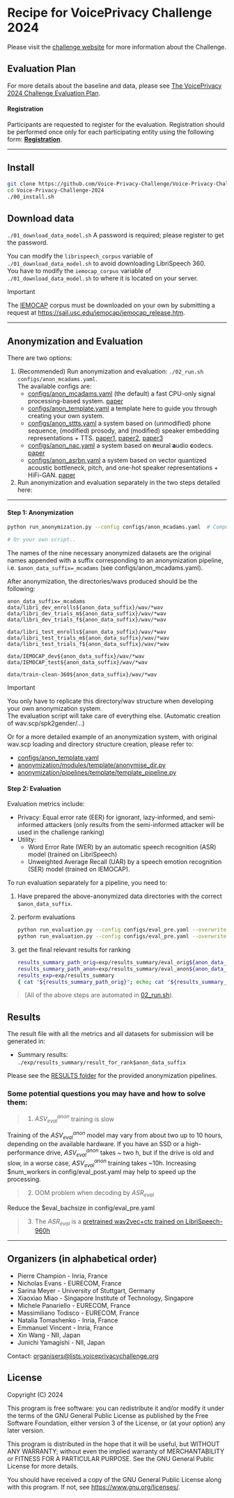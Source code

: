 # Recipe for VoicePrivacy Challenge 2024

Please visit the [challenge website](https://www.voiceprivacychallenge.org/) for more information about the Challenge.

## Evaluation Plan

For more details about the baseline and data, please see [The VoicePrivacy 2024 Challenge Evaluation Plan](https://www.voiceprivacychallenge.org/docs/VoicePrivacy_2024_Eval_Plan_v1.0.pdf).

#### Registration
Participants are requested to register for the evaluation. Registration should be performed once only for each participating entity using the following form: **[Registration](https://forms.office.com/r/T2ZHD1p3UD)**.

---

## Install
```bash
git clone https://github.com/Voice-Privacy-Challenge/Voice-Privacy-Challenge-2024.git
cd Voice-Privacy-Challenge-2024
./00_install.sh
```

## Download data

`./01_download_data_model.sh` 
A password is required; please register to get the password.  

You can modify the `librispeech_corpus` variable of `./01_download_data_model.sh` to avoid downloading LibriSpeech 360.  
You have to modify the `iemocap_corpus` variable of `./01_download_data_model.sh` to where it is located on your server.  

> [!IMPORTANT]  
> The [IEMOCAP](https://sail.usc.edu/iemocap/iemocap_release.htm) corpus must be downloaded on your own by submitting a request at https://sail.usc.edu/iemocap/iemocap_release.htm.

---

## Anonymization and Evaluation
There are two options:
1. (Recommended) Run anonymization and evaluation: `./02_run.sh configs/anon_mcadams.yaml`.  
    The available configs are:
    - [configs/anon_mcadams.yaml](configs/anon_mcadams.yaml) (the default) a fast CPU-only signal processing-based system. [paper](https://arxiv.org/abs/2011.01130)
    - [configs/anon_template.yaml](configs/anon_template.yaml) a template here to guide you through creating your own system.
    - [configs/anon_sttts.yaml](configs/anon_sttts.yaml) a system based on (unmodified) phone sequence, (modified) prosody, and (modified) speaker embedding representations + TTS. [paper1](https://www.isca-archive.org/interspeech_2022/meyer22b_interspeech.html), [paper2](https://ieeexplore.ieee.org/document/10022601), [paper3](https://ieeexplore.ieee.org/document/10096607)
    - [configs/anon_nac.yaml](configs/anon_nac.yaml) a system based on **n**eural **a**udio **c**odecs. [paper](https://arxiv.org/abs/2309.14129)
    - [configs/anon_asrbn.yaml](configs/anon_asrbn.yaml) a system based on vector quantized acoustic bottleneck, pitch, and one-hot speaker representations + HiFi-GAN. [paper](https://arxiv.org/abs/2308.04455)
2. Run anonymization and evaluation separately in the two steps detailed here:

---------------------------------------------------------------------------

#### Step 1: Anonymization
```sh
python run_anonymization.py --config configs/anon_mcadams.yaml  # Compute time varies from 30 minutes to 10 hours, depending on the number of cores.

# Or your own script..
```
The names of the nine necessary anonymized datasets are the original names appended with a suffix corresponding to an anonymization pipeline, i.e. `$anon_data_suffix=_mcadams` (see configs/anon_mcadams.yaml).  

After anonymization, the directories/wavs produced should be the following:
```log
anon_data_suffix=_mcadams
data/libri_dev_enrolls${anon_data_suffix}/wav/*wav
data/libri_dev_trials_m${anon_data_suffix}/wav/*wav
data/libri_dev_trials_f${anon_data_suffix}/wav/*wav

data/libri_test_enrolls${anon_data_suffix}/wav/*wav
data/libri_test_trials_m${anon_data_suffix}/wav/*wav
data/libri_test_trials_f${anon_data_suffix}/wav/*wav

data/IEMOCAP_dev${anon_data_suffix}/wav/*wav
data/IEMOCAP_test${anon_data_suffix}/wav/*wav

data/train-clean-360${anon_data_suffix}/wav/*wav
```

> [!IMPORTANT]  
> You only have to replicate this directory/wav
> structure when developing your own anonymization system.  
> The evaluation script will take care of everything else. (Automatic creation
> of wav.scp/spk2gender/...)  
>
> Or for a more detailed example of an anonymization system, with original wav.scp
> loading and directory structure creation, please refer to:
> - [configs/anon_template.yaml](./configs/anon_template.yaml)
> - [anonymization/modules/template/anonymise_dir.py](./anonymization/modules/template/anonymise_dir.py)
> - [anonymization/pipelines/template/template_pipeline.py](./anonymization/pipelines/template/template_pipeline.py)

#### Step 2: Evaluation
Evaluation metrics include:
- Privacy: Equal error rate (EER) for ignorant, lazy-informed, and semi-informed attackers (only results from the semi-informed attacker will be used in the challenge ranking) 
- Utility:
  - Word Error Rate (WER) by an automatic speech recognition (ASR) model (trained on LibriSpeech)
  - Unweighted Average Recall (UAR) by a speech emotion recognition (SER) model (trained on IEMOCAP).


To run evaluation separately for a pipeline, you need to:
1. Have prepared the above-anonymized data directories with the correct `$anon_data_suffix`.
2. perform evaluations
    ```sh
    python run_evaluation.py --config configs/eval_pre.yaml --overwrite "{\"anon_data_suffix\": \"$anon_data_suffix\"}" --force_compute True
    python run_evaluation.py --config configs/eval_pre.yaml --overwrite "{\"anon_data_suffix\": \"$anon_data_suffix\"}" --force_compute True
    ```

3. get the final relevant results for ranking
    ```sh
    results_summary_path_orig=exp/results_summary/eval_orig${anon_data_suffix}/results_orig.txt # the same value as $results_summary_path in configs/eval_pre.yaml
    results_summary_path_anon=exp/results_summary/eval_anon${anon_data_suffix}/results_anon.txt # the same value as $results_summary_path in configs/eval_post.yaml
    results_exp=exp/results_summary
    { cat "${results_summary_path_orig}"; echo; cat "${results_summary_path_anon}"; } > "${results_exp}/result_for_rank${anon_data_suffix}"
    ```

> (All of the above steps are automated in [02_run.sh](./02_run.sh)).

## Results

The result file with all the metrics and all datasets for submission will be generated in:
* Summary results: `./exp/results_summary/result_for_rank$anon_data_suffix`

Please see the [RESULTS folder](./results) for the provided anonymization pipelines.

### Some potential questions you may have and how to solve them:
> 1. $ASV_{eval}^{anon}$ training is slow

Training of the $ASV_{eval}^{anon}$ model may vary from about two up to 10 hours, depending on the available hardware.
If you have an SSD or a high-performance drive, $ASV_{eval}^{anon}$ takes ~ two h, but if the drive is old and slow, in a worse case,  $ASV_{eval}^{anon}$ training takes ~10h. Increasing $num_workers in config/eval_post.yaml may help to speed up the processing.

> 2. OOM problem when decoding by $ASR_{eval}$

Reduce the $eval_bachsize in config/eval_pre.yaml

> 3. The $ASR_{eval}$ is a [pretrained wav2vec+ctc trained on LibriSpeech-960h](https://huggingface.co/speechbrain/asr-wav2vec2-librispeech)


---

## Organizers (in alphabetical order)


- Pierre Champion - Inria, France
- Nicholas Evans - EURECOM, France
- Sarina Meyer - University of Stuttgart, Germany
- Xiaoxiao Miao - Singapore Institute of Technology, Singapore
- Michele Panariello - EURECOM, France
- Massimiliano Todisco - EURECOM, France
- Natalia Tomashenko - Inria, France
- Emmanuel Vincent - Inria, France
- Xin Wang - NII, Japan
- Junichi Yamagishi - NII, Japan

Contact: organisers@lists.voiceprivacychallenge.org

## License

Copyright (C) 2024

This program is free software: you can redistribute it and/or modify
it under the terms of the GNU General Public License as published by
the Free Software Foundation, either version 3 of the License, or
(at your option) any later version.

This program is distributed in the hope that it will be useful,
but WITHOUT ANY WARRANTY; without even the implied warranty of
MERCHANTABILITY or FITNESS FOR A PARTICULAR PURPOSE. See the
GNU General Public License for more details.

You should have received a copy of the GNU General Public License
along with this program. If not, see <https://www.gnu.org/licenses/>.
